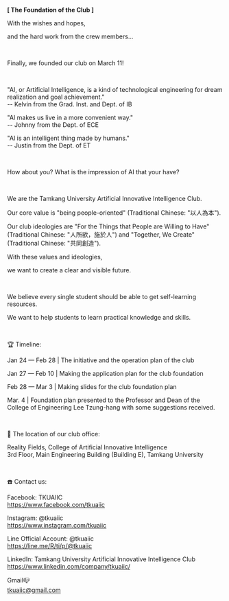 **[ The Foundation of the Club ]**

With the wishes and hopes,

and the hard work from the crew members...

&nbsp;

Finally, we founded our club on March 11!

&nbsp;

"AI, or Artificial Intelligence, is a kind of technological engineering for dream realization and goal achievement." <br />-- Kelvin from the Grad. Inst. and Dept. of IB

"AI makes us live in a more convenient way." <br />-- Johnny from the Dept. of ECE

"AI is an intelligent thing made by humans." <br />-- Justin from the Dept. of ET

&nbsp;

How about you? What is the impression of AI that your have?

&nbsp;

We are the Tamkang University Artificial Innovative Intelligence Club.

Our core value is "being people-oriented" (Traditional Chinese: "以人為本").

Our club ideologies are "For the Things that People are Willing to Have" (Traditional Chinese: "人所欲，施於人") and "Together, We Create" (Traditional Chinese: "共同創造").

With these values and ideologies,

we want to create a clear and visible future.

&nbsp;

We believe every single student should be able to get self-learning resources.

We want to help students to learn practical knowledge and skills.

&nbsp;

🏆 Timeline:

Jan 24 — Feb 28 | The initiative and the operation plan of the club

Jan 27 — Feb 10 | Making the application plan for the club foundation

Feb 28 — Mar 3 | Making slides for the club foundation plan

Mar. 4 | Foundation plan presented to the Professor and Dean of the College of Engineering Lee Tzung-hang with some suggestions received.

&nbsp;

🚩 The location of our club office:

Reality Fields, College of Artificial Innovative Intelligence <br />3rd Floor, Main Engineering Building (Building E), Tamkang University

&nbsp;

☎️ Contact us:

Facebook: TKUAIIC <br />https://www.facebook.com/tkuaiic

Instagram: @tkuaiic <br />https://www.instagram.com/tkuaiic

Line Official Account: @tkuaiic <br />https://line.me/R/ti/p/@tkuaiic

LinkedIn: Tamkang University Artificial Innovative Intelligence Club <br />https://www.linkedin.com/company/tkuaiic/

Gmail📪 <br />tkuaiic@gmail.com

